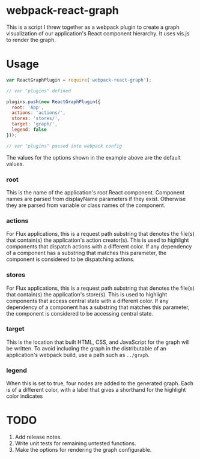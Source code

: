 # webpack-react-graph

This is a script I threw together as a webpack plugin to create a graph
visualization of our application's React component hierarchy. It uses vis.js to
render the graph.

# Usage

```javascript
var ReactGraphPlugin = require('webpack-react-graph');

// var "plugins" defined

plugins.push(new ReactGraphPlugin({
  root: 'App',
  actions: 'actions/',
  stores: 'stores/',
  target: 'graph/',
  legend: false
}));

// var "plugins" passed into webpack config
```

The values for the options shown in the example above are the default values.

### root

This is the name of the application's root React component. Component names are
parsed from displayName parameters if they exist. Otherwise they are parsed
from variable or class names of the component.

### actions

For Flux applications, this is a request path substring that denotes the
file(s) that contain(s) the application's action creator(s). This is used to
highlight components that dispatch actions with a different color. If any
dependency of a component has a substring that matches this parameter, the
component is considered to be dispatching actions.

### stores

For Flux applications, this is a request path substring that denotes the
file(s) that contain(s) the application's store(s). This is used to highlight
components that access central state with a different color. If any dependency
of a component has a substring that matches this parameter, the component is
considered to be accessing central state.

### target

This is the location that built HTML, CSS, and JavaScript for the graph will be
written. To avoid including the graph in the distributable of an application's
webpack build, use a path such as `../graph`.

### legend

When this is set to true, four nodes are added to the generated graph. Each is
of a different color, with a label that gives a shorthand for the highlight
color indicates


# TODO

1. Add release notes.
2. Write unit tests for remaining untested functions.
3. Make the options for rendering the graph configurable.
